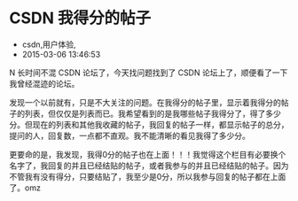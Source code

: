 # CSDN 我得分的帖子
- csdn,用户体验,
- 2015-03-06 13:46:53


N 长时间不混 CSDN 论坛了，今天找问题找到了 CSDN 论坛上了，顺便看了一下我曾经混迹的论坛。


发现一个以前就有，只是不大关注的问题。在我得分的帖子里，显示着我得分的帖子的列表，但仅仅是列表而已。我希望看到的是我哪些帖子我得分了，得了多少分。但现在的列表和其他我收藏的帖子，我回复的帖子一样，都显示帖子的总分，提问的人，回复数，一点都不直观。我不能清晰的看见我得了多少分。

更要命的是，我发现，我得0分的帖子也在上面！！！我觉得这个栏目有必要换个名字了，我回复的并且已经结贴的帖子，或者我参与的并且已经结贴的帖子。因为不管我有没有得分，只要结贴了，我至少是0分，所以我参与回复的帖子都在上面了。omz
